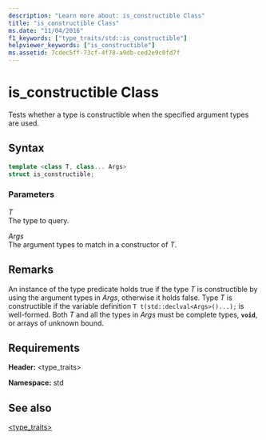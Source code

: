```yaml
---
description: "Learn more about: is_constructible Class"
title: "is_constructible Class"
ms.date: "11/04/2016"
f1_keywords: ["type_traits/std::is_constructible"]
helpviewer_keywords: ["is_constructible"]
ms.assetid: 7cdec5ff-73cf-4f78-a9db-ced2e9c0fd7f
---
```

# is_constructible Class

Tests whether a type is constructible when the specified argument types are used.

## Syntax

```cpp
template <class T, class... Args>
struct is_constructible;
```

### Parameters

*T*\
The type to query.

*Args*\
The argument types to match in a constructor of *T*.

## Remarks

An instance of the type predicate holds true if the type *T* is constructible by using the argument types in *Args*, otherwise it holds false. Type *T* is constructible if the variable definition `T t(std::declval<Args>()...);` is well-formed. Both *T* and all the types in *Args* must be complete types, **`void`**, or arrays of unknown bound.

## Requirements

**Header:** \<type_traits>

**Namespace:** std

## See also

[<type_traits>](../standard-library/type-traits.md)

